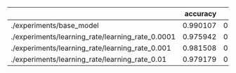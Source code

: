 |                                                  |   accuracy |      loss |
|:-------------------------------------------------|-----------:|----------:|
| ./experiments/base_model                         |   0.990107 | 0.0254062 |
| ./experiments/learning_rate/learning_rate_0.0001 |   0.975942 | 0.0970008 |
| ./experiments/learning_rate/learning_rate_0.001  |   0.981508 | 0.0589951 |
| ./experiments/learning_rate/learning_rate_0.01   |   0.979179 | 0.0673628 |